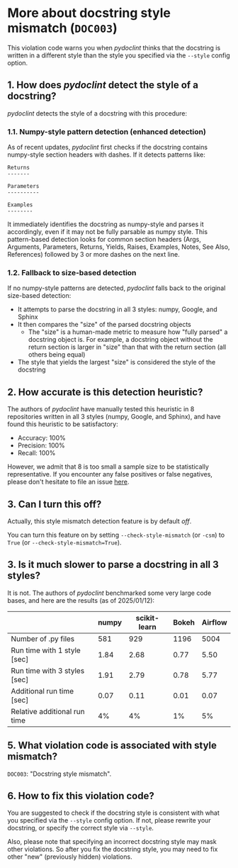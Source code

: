 # More about docstring style mismatch (`DOC003`)

This violation code warns you when _pydoclint_ thinks that the docstring is
written in a different style than the style you specified via the `--style`
config option.

## 1. How does _pydoclint_ detect the style of a docstring?

_pydoclint_ detects the style of a docstring with this procedure:

### 1.1. Numpy-style pattern detection (enhanced detection)

As of recent updates, _pydoclint_ first checks if the docstring contains
numpy-style section headers with dashes. If it detects patterns like:

```
Returns
-------

Parameters
----------

Examples
--------
```

It immediately identifies the docstring as numpy-style and parses it
accordingly, even if it may not be fully parsable as numpy style. This
pattern-based detection looks for common section headers (Args, Arguments,
Parameters, Returns, Yields, Raises, Examples, Notes, See Also, References)
followed by 3 or more dashes on the next line.

### 1.2. Fallback to size-based detection

If no numpy-style patterns are detected, _pydoclint_ falls back to the original
size-based detection:

- It attempts to parse the docstring in all 3 styles: numpy, Google, and Sphinx
- It then compares the "size" of the parsed docstring objects
  - The "size" is a human-made metric to measure how "fully parsed" a docstring
    object is. For example, a docstring object without the return section is
    larger in "size" than that with the return section (all others being equal)
- The style that yields the largest "size" is considered the style of the
  docstring

## 2. How accurate is this detection heuristic?

The authors of _pydoclint_ have manually tested this heuristic in 8
repositories written in all 3 styles (numpy, Google, and Sphinx), and have
found this heuristic to be satisfactory:

- Accuracy: 100%
- Precision: 100%
- Recall: 100%

However, we admit that 8 is too small a sample size to be statistically
representative. If you encounter any false positives or false negatives, please
don't hesitate to file an issue
[here](https://github.com/jsh9/pydoclint/issues).

## 3. Can I turn this off?

Actually, this style mismatch detection feature is by default _off_.

You can turn this feature on by setting `--check-style-mismatch` (or `-csm`) to
`True` (or `--check-style-mismatch=True`).

## 3. Is it much slower to parse a docstring in all 3 styles?

It is not. The authors of _pydoclint_ benchmarked some very large code bases,
and here are the results (as of 2025/01/12):

|                              | numpy | scikit-learn | Bokeh | Airflow |
| ---------------------------- | ----- | ------------ | ----- | ------- |
| Number of .py files          | 581   | 929          | 1196  | 5004    |
| Run time with 1 style [sec]  | 1.84  | 2.68         | 0.77  | 5.50    |
| Run time with 3 styles [sec] | 1.91  | 2.79         | 0.78  | 5.77    |
| Additional run time [sec]    | 0.07  | 0.11         | 0.01  | 0.07    |
| Relative additional run time | 4%    | 4%           | 1%    | 5%      |

## 5. What violation code is associated with style mismatch?

`DOC003`: "Docstring style mismatch".

## 6. How to fix this violation code?

You are suggested to check if the docstring style is consistent with what you
specified via the `--style` config option. If not, please rewrite your
docstring, or specify the correct style via `--style`.

Also, please note that specifying an incorrect docstring style may mask other
violations. So after you fix the docstring style, you may need to fix other
"new" (previously hidden) violations.

